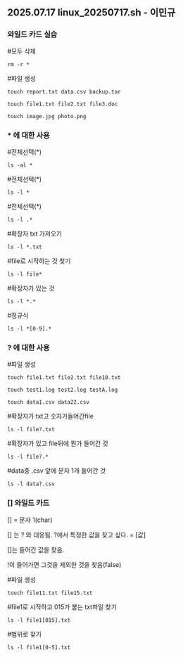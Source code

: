 
##   2025.07.17  linux_20250717.sh   - 이민규
   
###   와일드 카드 실습

#모두 삭제
```shell
rm -r *
```

#파일 생성 
```shell
touch report.txt data.csv backup.tar
```
```shell
touch file1.txt file2.txt file3.doc
```
```shell
touch image.jpg photo.png
```

### * 에 대한 사용
#전체선택(*)
```shell
ls -al * 
```

#전체선택(*)
```shell
ls -l * 
```

#전체선택(*)
```shell
ls -l .* 
```

#확장자 txt 가져오기
```shell
ls -l *.txt
```
#file로 시작하는 것 찾기
```shell
ls -l file*
```

#확장자가 있는 것
```shell
ls -l *.*
```
#정규식
```shell
ls -l *[0-9].*
```
### ? 에 대한 사용

#파일 생성
```shell
touch file1.txt file2.txt file10.txt
```
```shell
touch test1.log test2.log testA.log
```
```shell
touch data1.csv data22.csv
```

#확장자가 txt고 숫자가들어간file
```shell
ls -l file?.txt
```

#확장자가 있고 file뒤에 뭔가 들어간 것
```shell
ls -l file?.*
```

#data중 .csv 앞에 문자 1개 들어간 것
```shell
ls -l data?.csv
```

### [] 와일드 카드
[] = 문자 1(char)

[] 는 ? 와 대응됨.
?에서 특정한 값을 찾고 싶다. = [값]

[]는 들어간 값을 찾음.

!이 들어가면 그것을 제외한 것을 찾음(false)

#파일 생성
```shell
touch file11.txt file15.txt
```

#file1로 시작하고 015가 붙는 txt파일 찾기
```shell
ls -l file1[015].txt
```

#범위로 찾기
```shell
ls -l file1[0-5].txt
```